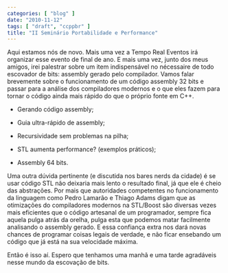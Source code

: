 ```yaml
---
categories: [ "blog" ]
date: "2010-11-12"
tags: [ "draft", "ccppbr" ]
title: "II Seminário Portabilidade e Performance"
---
```

Aqui estamos nós de novo. Mais uma vez a Tempo Real Eventos irá
organizar esse evento de final de ano. E mais uma vez, junto dos meus
amigos, irei palestrar sobre um item indispensável no nécessaire de
todo escovador de bits: assembly gerado pelo compilador. Vamos falar
brevemente sobre o funcionamento de um código assembly 32 bits e passar
para a análise dos compiladores modernos e o que eles fazem para tornar
o código ainda mais rápido do que o próprio fonte em C++.

	
  * Gerando código assembly;

	
  * Guia ultra-rápido de assembly;

	
  * Recursividade sem problemas na pilha;

	
  * STL aumenta performance? (exemplos práticos);

	
  * Assembly 64 bits.

Uma outra dúvida pertinente (e discutida nos bares nerds da cidade) é
se usar código STL não deixaria mais lento o resultado final, já que
ele é cheio das abstrações. Por mais que autoridades competentes no
funcionamento da linguagem como Pedro Lamarão e Thiago Adams digam que as
otimizações do compiladores modernos na STL/Boost são diversas vezes
mais eficientes que o código artesanal de um programador, sempre fica
aquela pulga atrás da orelha, pulga esta que podemos matar facilmente
analisando o assembly gerado. E essa confiança extra nos dará novas
chances de programar coisas legais de verdade, e não ficar ensebando
um código que já está na sua velocidade máxima.

Então é isso aí. Espero que tenhamos uma manhã e uma tarde agradáveis
nesse mundo da escovação de bits.

